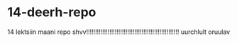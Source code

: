 # 14-deerh-repo
14 lektsiin maani repo shvv!!!!!!!!!!!!!!!!!!!!!!!!!!!!!!!!!!!!!!!!!!!!!!!!!!!!
uurchlult oruulav